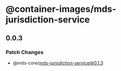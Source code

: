 # @container-images/mds-jurisdiction-service

## 0.0.3
### Patch Changes

  - @mds-core/mds-jurisdiction-service@0.1.3
